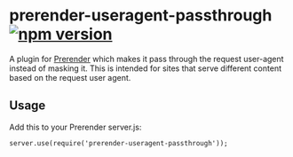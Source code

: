 # prerender-useragent-passthrough [![npm version](https://badge.fury.io/js/prerender-useragent-passthrough.svg)](https://badge.fury.io/js/prerender-useragent-passthrough)
A plugin for [Prerender](https://github.com/prerender/prerender) which makes it pass through the request user-agent instead of masking it.
This is intended for sites that serve different content based on the request user agent.

## Usage
Add this to your Prerender server.js:
```
server.use(require('prerender-useragent-passthrough'));
```
